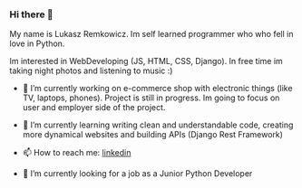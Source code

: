 ### Hi there 👋

My name is Lukasz Remkowicz. Im self learned programmer who who fell in love in Python.

Im interested in WebDeveloping (JS, HTML, CSS, Django). In free time im taking night photos and listening to music :)

- 🔭 I’m currently working on e-commerce shop with electronic things (like TV, laptops, phones). Project is still in progress. Im going to focus on user and employer side of the project.

- 🌱 I’m currently learning writing clean and understandable code, creating more dynamical websites and building APIs (Django Rest Framework)

- 📫 How to reach me: [linkedin](https://www.linkedin.com/in/lukasz-remkowicz/)

- 🤔 I’m currently looking for a job as a Junior Python Developer


<!--
**LukaszRemkowicz/LukaszRemkowicz** is a ✨ _special_ ✨ repository because its `README.md` (this file) appears on your GitHub profile.

Here are some ideas to get you started:

- 🔭 I’m currently working on ...
- 🌱 I’m currently learning ...
- 👯 I’m looking to collaborate on ...
- 🤔 I’m looking for help with ...
- 💬 Ask me about ...
- 📫 How to reach me: ...
- 😄 Pronouns: ...
- ⚡ Fun fact: ...
-->
